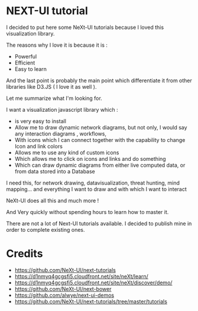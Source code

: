 # NEXT-UI tutorial #

I decided to put here some NeXt-UI tutorials because I loved this visualization library.

The reasons why I love it is because it is :

- Powerful
- Efficient
- Easy to learn

And the last point is probably the main point which differentiate it from other libraries like D3.JS ( I love it as well ).

Let me summarize what I'm looking for.

I want a visualization javascript library which : 

- is very easy to install 
- Allow me to draw dynamic network diagrams, but not only, I would say any interaction diagrams , workflows, 
- With icons which I can connect together with the capability to change Icon and link colors
- Allows me to use any kind of custom icons
- Which allows me to click on icons and links and do something
- Which can draw dynamic diagrams from either live computed data, or from data stored into a Database

I need this, for network drawing, datavisualization, threat hunting, mind mapping... and everything I want to draw and with which I want to interact

NeXt-UI does all this and much more !

And Very quickly without spending hours to learn how to master it.

There are not a lot of Next-UI tutorials available.  I decided to publish mine in order to complete existing ones. 

# Credits #

- https://github.com/NeXt-UI/next-tutorials
- https://d1nmyq4gcgsfi5.cloudfront.net/site/neXt/learn/
- https://d1nmyq4gcgsfi5.cloudfront.net/site/neXt/discover/demo/
- https://github.com/NeXt-UI/next-bower
- https://github.com/alwye/next-ui-demos
- https://github.com/NeXt-UI/next-tutorials/tree/master/tutorials


